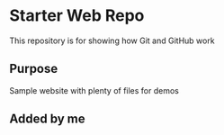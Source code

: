 # Starter Web Repo

This repository is for showing how Git and GitHub work

## Purpose

Sample website with plenty of files for demos

## Added by me
